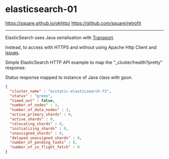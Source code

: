 # elasticsearch-01

https://square.github.io/okhttp/
https://github.com/square/retrofit

---

ElasticSearch uses Java serialisation with [Transport](https://www.elastic.co/guide/en/elasticsearch/client/java-api/current/transport-client.html).

Instead, to access with HTTPS and without using Apache Http Client and [issues](https://issues.apache.org/jira/browse/HTTPCLIENT-1613).

Simple ElasticSearch HTTP API example to map the "_cluster/health?pretty" response.

Status response mapped to instance of Java class with gson.

``` json
{
  "cluster_name" : "ecstatic-elasticsearch-73",
  "status" : "green",
  "timed_out" : false,
  "number_of_nodes" : 3,
  "number_of_data_nodes" : 3,
  "active_primary_shards" : 0,
  "active_shards" : 0,
  "relocating_shards" : 0,
  "initializing_shards" : 0,
  "unassigned_shards" : 0,
  "delayed_unassigned_shards" : 0,
  "number_of_pending_tasks" : 0,
  "number_of_in_flight_fetch" : 0
}
```